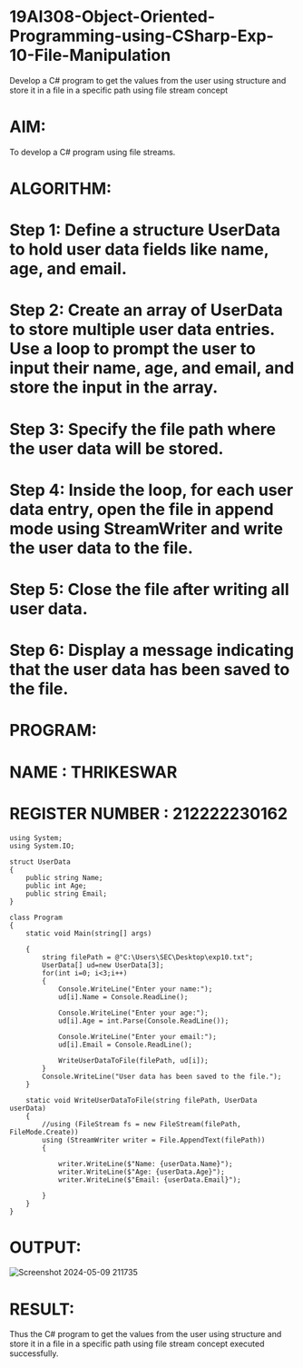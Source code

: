 # 19AI308-Object-Oriented-Programming-using-CSharp-Exp-10-File-Manipulation
Develop a C# program to get the values from the user using structure and store it in a file in a specific path using file stream concept

# AIM:
To develop a C# program using file streams.

# ALGORITHM:
# Step 1: Define a structure UserData to hold user data fields like name, age, and email.
# Step 2: Create an array of UserData to store multiple user data entries. Use a loop to prompt the user to input their name, age, and email, and store the input in the array.
# Step 3: Specify the file path where the user data will be stored.
# Step 4: Inside the loop, for each user data entry, open the file in append mode using StreamWriter and write the user data to the file.
# Step 5: Close the file after writing all user data.
# Step 6: Display a message indicating that the user data has been saved to the file.

# PROGRAM:
# NAME : THRIKESWAR
# REGISTER NUMBER : 212222230162
```
using System;
using System.IO;

struct UserData
{
    public string Name;
    public int Age;
    public string Email;
}

class Program
{
    static void Main(string[] args)

    {
        string filePath = @"C:\Users\SEC\Desktop\exp10.txt";
        UserData[] ud=new UserData[3];
        for(int i=0; i<3;i++)
        {
            Console.WriteLine("Enter your name:");
            ud[i].Name = Console.ReadLine();

            Console.WriteLine("Enter your age:");
            ud[i].Age = int.Parse(Console.ReadLine());

            Console.WriteLine("Enter your email:");
            ud[i].Email = Console.ReadLine();

            WriteUserDataToFile(filePath, ud[i]);
        }  
        Console.WriteLine("User data has been saved to the file.");
    }

    static void WriteUserDataToFile(string filePath, UserData userData)
    {
        //using (FileStream fs = new FileStream(filePath, FileMode.Create))
        using (StreamWriter writer = File.AppendText(filePath))
        {
            
            writer.WriteLine($"Name: {userData.Name}");
            writer.WriteLine($"Age: {userData.Age}");
            writer.WriteLine($"Email: {userData.Email}");
            
        }
    }
}
```

# OUTPUT:
![Screenshot 2024-05-09 211735](https://github.com/thrikesh/19AI308-Object-Oriented-Programming-using-CSharp-Exp-10-File-Manipulation/assets/119576222/97ec6c8d-3761-463c-91e1-1665a9ac1735)



# RESULT:
Thus the C# program to get the values from the user using structure and store it in a file in a specific path using file stream concept executed successfully.
